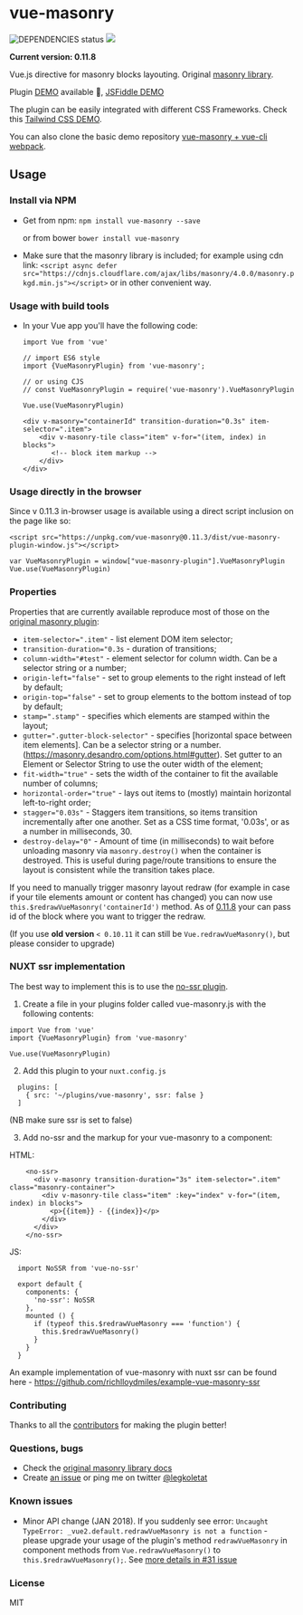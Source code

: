 # vue-masonry 

![DEPENDENCIES status](https://david-dm.org/shershen08/vue-masonry/status.svg)
[![](https://data.jsdelivr.com/v1/package/npm/vue-masonry/badge)](https://www.jsdelivr.com/package/npm/vue-masonry)

**Current version: 0.11.8**

Vue.js directive for masonry blocks layouting. Original [masonry library](http://masonry.desandro.com/).

Plugin [DEMO](https://shershen08.github.io/vue-plugins-demo-static/index.html#/masonry) available 🎉, [JSFiddle DEMO](https://jsfiddle.net/jericopulvera/wq07brjs)

The plugin can be easily integrated with different CSS Frameworks. Check this [Tailwind CSS DEMO](https://jsbin.com/zafegay/edit?html,output).

You can also clone the basic demo repository [vue-masonry + vue-cli webpack](https://github.com/shershen08/vue-masonry-plugin-demo).

## Usage

### Install via NPM

- Get from npm:  ```npm install vue-masonry --save ```

    or from bower ```bower install vue-masonry```
- Make sure that the masonry library is included; for example using cdn link: ```<script async defer src="https://cdnjs.cloudflare.com/ajax/libs/masonry/4.0.0/masonry.pkgd.min.js"></script>``` or in other convenient way.


### Usage with build tools

- In your Vue app you'll have the following code:

    ```
    import Vue from 'vue'

    // import ES6 style
    import {VueMasonryPlugin} from 'vue-masonry';

    // or using CJS 
    // const VueMasonryPlugin = require('vue-masonry').VueMasonryPlugin

    Vue.use(VueMasonryPlugin)

    <div v-masonry="containerId" transition-duration="0.3s" item-selector=".item">
        <div v-masonry-tile class="item" v-for="(item, index) in blocks">
           <!-- block item markup -->
        </div>
    </div>
    ```

### Usage directly in the browser

Since v 0.11.3 in-browser usage is available using a direct script inclusion on the page like so:

```
<script src="https://unpkg.com/vue-masonry@0.11.3/dist/vue-masonry-plugin-window.js"></script>
```

```
var VueMasonryPlugin = window["vue-masonry-plugin"].VueMasonryPlugin
Vue.use(VueMasonryPlugin)
```

### Properties

Properties that are currently available reproduce most of those on the [original masonry plugin](http://masonry.desandro.com/options.html):

 - ```item-selector=".item"``` - list element DOM item selector;
 - ```transition-duration="0.3s``` - duration of transitions;
 - ```column-width="#test"``` - element selector for column width. Can be a selector string or a number;
 - ```origin-left="false"``` - set to group elements to the right instead of left by default;
 - ```origin-top="false"``` - set to group elements to the bottom instead of top by default;
 - ```stamp=".stamp"``` - specifies which elements are stamped within the layout;
 - ```gutter=".gutter-block-selector"``` - specifies [horizontal space between item elements]. Can be a selector string or a number.
 (https://masonry.desandro.com/options.html#gutter). Set gutter to an Element or Selector String to use the outer width of the element;
 - ```fit-width="true"``` - sets the width of the container to fit the available number of columns;
 - ```horizontal-order="true"``` - lays out items to (mostly) maintain horizontal left-to-right order;
 - ```stagger="0.03s"``` - Staggers item transitions, so items transition incrementally after one another. Set as a CSS time format, '0.03s', or as a number in milliseconds, 30.
 - ```destroy-delay="0"``` - Amount of time (in milliseconds) to wait before unloading masonry via ```masonry.destroy()``` when the container is destroyed. This is useful during page/route transitions to ensure the layout is consistent while the transition takes place.

If you need to manually trigger masonry layout redraw (for example in case if your tile elements amount or content has changed) you can now use `this.$redrawVueMasonry('containerId')` method. As of [0.11.8](https://github.com/shershen08/vue-masonry/pull/89) your can pass id of the block where you want to trigger the redraw.

(If you use **old version** `< 0.10.11` it can still be `Vue.redrawVueMasonry()`, but please consider to upgrade)


### NUXT ssr implementation

The best way to implement this is to use the [no-ssr plugin](https://github.com/egoist/vue-no-ssr).

1. Create a file in your plugins folder called vue-masonry.js with the following contents:

```
import Vue from 'vue'
import {VueMasonryPlugin} from 'vue-masonry'

Vue.use(VueMasonryPlugin)
```
2. Add this plugin to your `nuxt.config.js`

```
  plugins: [
    { src: '~/plugins/vue-masonry', ssr: false }
  ]
```

(NB make sure ssr is set to false)

3. Add no-ssr and the markup for your vue-masonry to a component:

HTML:
```
    <no-ssr>
      <div v-masonry transition-duration="3s" item-selector=".item" class="masonry-container">
        <div v-masonry-tile class="item" :key="index" v-for="(item, index) in blocks">
          <p>{{item}} - {{index}}</p>
        </div>
      </div>
    </no-ssr>
```

JS:
```
  import NoSSR from 'vue-no-ssr'

  export default {
    components: {
      'no-ssr': NoSSR
    },
    mounted () {
      if (typeof this.$redrawVueMasonry === 'function') {
        this.$redrawVueMasonry()
      }
    }
  }
```

An example implementation of vue-masonry with nuxt ssr can be found here - https://github.com/richlloydmiles/example-vue-masonry-ssr

### Contributing

Thanks to all the [contributors](https://github.com/shershen08/vue-masonry/graphs/contributors) for making the plugin better!

### Questions, bugs

 - Check the [original masonry library docs](https://masonry.desandro.com/options.html)
 - Create [an issue](https://github.com/shershen08/vue-masonry/issues) or ping me on twitter [@legkoletat](https://twitter.com/legkoletat)

### Known issues

 - Minor API change (JAN 2018). If you suddenly see error: `Uncaught TypeError: _vue2.default.redrawVueMasonry is not a function` - please upgrade your usage of the plugin's method `redrawVueMasonry` in component methods from ```Vue.redrawVueMasonry()``` to ```this.$redrawVueMasonry();```. See [more details in #31 issue](https://github.com/shershen08/vue-masonry/issues/31)

### License

 MIT

